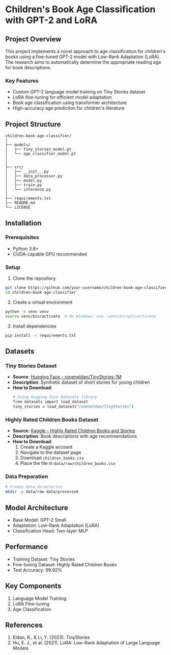 # Children's Book Age Classification with GPT-2 and LoRA

## Project Overview
This project implements a novel approach to age classification for children's books using a fine-tuned GPT-2 model with Low-Rank Adaptation (LoRA). The research aims to automatically determine the appropriate reading age for book descriptions.

### Key Features
- Custom GPT-2 language model training on Tiny Stories dataset
- LoRA fine-tuning for efficient model adaptation
- Book age classification using transformer architecture
- High-accuracy age prediction for children's literature

## Project Structure
```
children-book-age-classifier/
│
├── models/
│   ├── tiny_stories_model.pt
│   └── age_classifier_model.pt
│
│
├── src/
│   ├── __init__.py
│   ├── data_processor.py
│   ├── model.py
│   ├── train.py
│   └── inference.py
│
├── requirements.txt
├── README.md
└── LICENSE
```

## Installation

### Prerequisites
- Python 3.8+
- CUDA-capable GPU recommended

### Setup
1. Clone the repository
```bash
git clone https://github.com/your-username/children-book-age-classifier.git
cd children-book-age-classifier
```

2. Create a virtual environment
```bash
python -m venv venv
source venv/bin/activate  # On Windows, use `venv\Scripts\activate`
```

3. Install dependencies
```bash
pip install -r requirements.txt
```

## Datasets

### Tiny Stories Dataset
- **Source**: [Hugging Face - roneneldan/TinyStories-1M](https://huggingface.co/roneneldan/TinyStories-1M)
- **Description**: Synthetic dataset of short stories for young children
- **How to Download**:
  ```bash
  # Using Hugging Face Datasets library
  from datasets import load_dataset
  tiny_stories = load_dataset("roneneldan/TinyStories")
  ```

### Highly Rated Children Books Dataset
- **Source**: [Kaggle - Highly Rated Children Books and Stories](https://www.kaggle.com/datasets/thomaskonstantin/highly-rated-children-books-and-stories)
- **Description**: Book descriptions with age recommendations
- **How to Download**:
  1. Create a Kaggle account
  2. Navigate to the dataset page
  3. Download `children_books.csv`
  4. Place the file in `data/raw/children_books.csv`

### Data Preparation
```bash
# Create data directories
mkdir -p data/raw data/processed
```

## Model Architecture
- Base Model: GPT-2 Small
- Adaptation: Low-Rank Adaptation (LoRA)
- Classification Head: Two-layer MLP

## Performance
- Training Dataset: Tiny Stories
- Fine-tuning Dataset: Highly Rated Children Books
- Test Accuracy: 99.92%

## Key Components
1. Language Model Training
2. LoRA Fine-tuning
3. Age Classification

## References
1. Eldan, R., & Li, Y. (2023). TinyStories
2. Hu, E. J., et al. (2021). LoRA: Low-Rank Adaptation of Large Language Models

```

